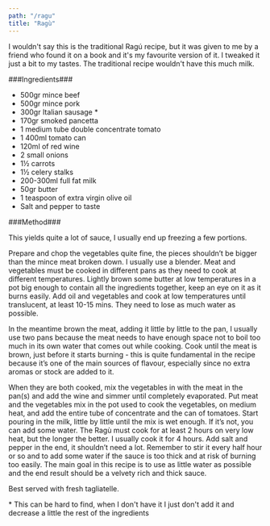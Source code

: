 ```yaml
---
path: "/ragu"
title: "Ragù"
---
```


I wouldn't say this is the traditional Ragú recipe, but it was given to me by a friend who found it on a book and it's my favourite version of it. I tweaked it just a bit to my tastes. 
The traditional recipe wouldn't have this much milk.

###Ingredients###

- 500gr mince beef
- 500gr mince pork
- 300gr Italian sausage *
- 170gr smoked pancetta
- 1 medium tube double concentrate tomato
- 1 400ml tomato can
- 120ml of red wine
- 2 small onions
- 1½ carrots
- 1½ celery stalks
- 200-300ml full fat milk
- 50gr butter
- 1 teaspoon of extra virgin olive oil
- Salt and pepper to taste

###Method###

This yields quite a lot of sauce, I usually end up freezing a few portions.

Prepare and chop the vegetables quite fine, the pieces shouldn’t be bigger than the mince meat broken down. I usually use a blender.
Meat and vegetables must be cooked in different pans as they need to cook at different temperatures.
Lightly brown some butter at low temperatures in a pot big enough to contain all the ingredients together, keep an eye on it as it burns easily. Add oil and vegetables and cook at low temperatures until translucent, at least 10-15 mins. They need to lose as much water as possible.

In the meantime brown the meat, adding it little by little to the pan, I usually use two pans because the meat needs to have enough space not to boil too much in its own water that comes out while cooking. Cook until the meat is brown, just before it starts burning - this is quite fundamental in the recipe because it’s one of the main sources of flavour, especially since no extra aromas or stock are added to it.

When they are both cooked, mix the vegetables in with the meat in the pan(s) and add the wine and simmer until completely evaporated.
Put meat and the vegetables mix in the pot used to cook the vegetables, on medium heat, and add the entire tube of concentrate and the can of tomatoes. Start pouring in the milk, little by little until the mix is wet enough. If it’s not, you can add some water.
The Ragù must cook for at least 2 hours on very low heat, but the longer the better. I usually cook it for 4 hours. Add salt and pepper in the end, it shouldn’t need a lot.
Remember to stir it every half hour or so and to add some water if the sauce is too thick and at risk of burning too easily.
The main goal in this recipe is to use as little water as possible and the end result should be a velvety rich and thick sauce.

Best served with fresh tagliatelle.

\* This can be hard to find, when I don't have it I just don't add it and decrease a little the rest of the ingredients
